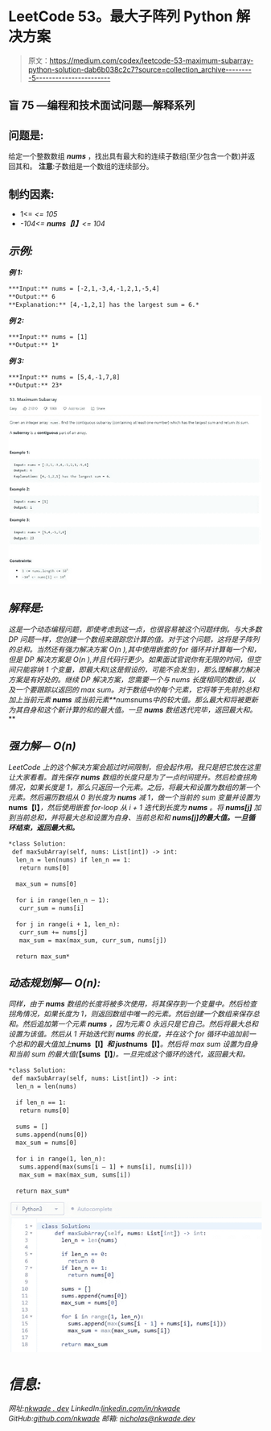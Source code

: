 # LeetCode 53。最大子阵列 Python 解决方案

> 原文：<https://medium.com/codex/leetcode-53-maximum-subarray-python-solution-dab6b038c2c7?source=collection_archive---------5----------------------->

## 盲 75 —编程和技术面试问题—解释系列

## 问题是:

给定一个整数数组 ***nums*** ，找出具有最大和的连续子数组(至少包含一个数)并返回其和。
**注意**:子数组是一个数组的连续部分。

## 制约因素:

*   1<= *<= 105*
*   *-104<= ***nums【I】***<= 104*

## *示例:*

***例 1:***

```
***Input:** nums = [-2,1,-3,4,-1,2,1,-5,4]
**Output:** 6
**Explanation:** [4,-1,2,1] has the largest sum = 6.*
```

***例 2:***

```
***Input:** nums = [1]
**Output:** 1*
```

***例 3:***

```
***Input:** nums = [5,4,-1,7,8]
**Output:** 23*
```

*![](img/661dcd1a1f10ddeb96ea31cea93c2a67.png)*

## *解释是:*

*这是一个动态编程问题，即使考虑到这一点，也很容易被这个问题绊倒。与大多数 DP 问题一样，您创建一个数组来跟踪您计算的值。对于这个问题，这将是子阵列的总和。当然还有强力解决方案 O(n ),其中使用嵌套的 for 循环并计算每一个和，但是 DP 解决方案是 O(n ),并且代码行更少。如果面试官说你有无限的时间，但空间只能容纳 1 个变量，即最大和(这是假设的，可能不会发生)，那么理解暴力解决方案是有好处的。继续 DP 解决方案，您需要一个与 nums 长度相同的数组，以及一个要跟踪以返回的 max sum。对于数组中的每个元素，它将等于先前的总和加上当前元素 **nums** 或当前元素**nums*nums*中的较大值。那么最大和将被更新为其自身和这个新计算的和的最大值。一旦 ***nums*** 数组迭代完毕，返回最大和。***

## *强力解— O(n)*

*LeetCode 上的这个解决方案会超过时间限制，但会起作用。我只是把它放在这里让大家看看。首先保存 ***nums*** 数组的长度只是为了一点时间提升。然后检查拐角情况，如果长度是 1，那么只返回一个元素。之后，将最大和设置为数组的第一个元素。然后遍历数组从 0 到长度为 ***nums*** 减 1，做一个当前的 sum 变量并设置为***nums【I】***，然后使用嵌套 for-loop 从 i + 1 迭代到长度为 ***nums*** 。将 ***nums[j]*** 加到当前总和，并将最大总和设置为自身、当前总和和 ***nums[j]的最大值。一旦循环结束，返回最大和。****

```
*class Solution:
 def maxSubArray(self, nums: List[int]) -> int:
  len_n = len(nums) if len_n == 1:
   return nums[0]

  max_sum = nums[0]

  for i in range(len_n — 1):
   curr_sum = nums[i]

  for j in range(i + 1, len_n):
   curr_sum += nums[j]
   max_sum = max(max_sum, curr_sum, nums[j])

  return max_sum*
```

## *动态规划解— O(n):*

*同样，由于 ***nums*** 数组的长度将被多次使用，将其保存到一个变量中。然后检查拐角情况，如果长度为 1，则返回数组中唯一的元素。然后创建一个数组来保存总和。然后追加第一个元素 ***nums*** ，因为元素 0 永远只是它自己。然后将最大总和设置为该值。然后从 1 开始迭代到 ***nums*** 的长度，并在这个 for 循环中追加前一个总和的最大值加上***nums【I】***和 just***nums【I】***。然后将 max sum 设置为自身和当前 sum 的最大值(***【sums【I】***)。一旦完成这个循环的迭代，返回最大和。*

```
*class Solution:
 def maxSubArray(self, nums: List[int]) -> int:
  len_n = len(nums)

  if len_n == 1:
   return nums[0]

  sums = []
  sums.append(nums[0])
  max_sum = nums[0]

  for i in range(1, len_n):
   sums.append(max(sums[i — 1] + nums[i], nums[i]))
   max_sum = max(max_sum, sums[i])

  return max_sum*
```

*![](img/2f72450fb85934b0629ca1f8367778e1.png)*

# *信息:*

*网址:[nkwade . dev](http://www.nkwade.dev/)
LinkedIn:[linkedin.com/in/nkwade](http://www.linkedin.com/in/nkwade/)
GitHub:[github.com/nkwade](http://www.github.com/nkwade)
邮箱: [nicholas@nkwade.dev](mailto:nicholas@nkwade.dev)*
